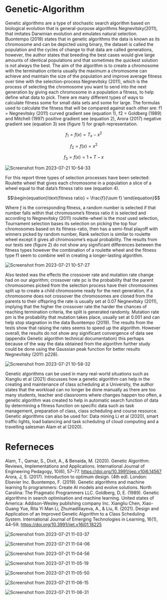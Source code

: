 # Genetic-Algorithm

Genetic algorithms are a type of stochastic search algorithm based on biological evolution that is general-purpose algorithms Negnevitsky(2011), that imitates Darwinian evolution and emulates natural selection. Buontempo (2019) states that in genetic algorithms the data is known as its chromosome and can be depicted using binary, the dataset is called the population and the cycles of change to that data are called generations, however, the author states that breeding the best cases would give large amounts of identical populations and that sometimes the quickest solution is not always the best. The aim of the algorithm is to create a chromosome with the termination criteria usually the maximum a
chromosome can achieve and maintain the size of the population and improve average fitness over time with the selection-process Negnevitsky
(2011), which is the process of selecting the chromosome you want to send into the next generation by giving each chromosome in a population a fitness, to help define what data to pick. There are many different types of ways to calculate fitness some for small data sets and some for large. The formulas used to calculate the fitness that will be compared against each other are: f1 = Negnevitsky (2011) curved gradient see (equation 1), f2 = Goldberg (1989) and Mitchell (1997) positive gradient see (equation 2), Arora (2017) negative gradient see (equation 3) see (figure 1) for graph representation.

$$\begin{equation}f_1 = f(x)=T_x-x^2 \end{equation}$$

$$\begin{equation}f_2 = f(x)=x^2 \end{equation}$$

$$\begin{equation}f_3 = f(x)=1+T-x \end{equation}$$

![Screenshot from 2023-07-21 10-54-33](https://github.com/RossErskine/Genetic-Algorithm/assets/46631932/79030ee8-3007-48dc-b96b-cc710b4140f2)


For this report three types of selection processes have been selected: Roulette wheel that gives each chromosome in a population a slice of a wheel equal to that data’s fitness ratio see (equation 4).

$$\begin{equation}\text{fitness ratio} = \frac{f}{\sum f} \end{equation}$$

Where ƒ is the corresponding fitness, a random number is selected if that number falls within that chromosome’s fitness ratio it is selected and according to Negnevitsky (2011) roulette-wheel is the most used selection, Tournament selection bases its selection on picking the top four chromosomes based on its fitness-ratio, then has a semi-final playoff with winners picked by random number, Rank selection is similar to roulette wheel except it gives all chromosome’s equal probability. The results from our tests see (figure 2) do not show any significant differences between the fitness types however the combination of a roulette wheel and the fitness type f1 seem to combine well in creating a longer-lasting algorithm.

![Screenshot from 2023-07-21 10-57-27](https://github.com/RossErskine/Genetic-Algorithm/assets/46631932/1eb61fa5-aaba-4aab-8846-e42cc8115ac7)



Also tested was the effects the crossover rate and mutation rate change had on our algorithm; crossover rate pc is the probability that the parent
chromosomes picked from the selection process have their chromosomes split up to create a child chromosome ready for the next generation, if a
chromosome does not crossover the chromosomes are cloned from the parents to their offspring the rate is usually set at 0.07 Negnevitsky (2011), implying that the higher the crossover rate the harder the chances of reaching termination criteria, the split is generated randomly. Mutation rate pm is the probability that mutation takes place, usually set at 0.001
and can help stop stagnation in the data Buontempo (2019). The results from the tests show that raising the rates seems to speed up the algorithm.
However overall, the results do not show any significant convergence of data see (appendix Genetic algorithm technical documentation) this perhaps because of the way the data obtained from the algorithm further study could be done using the Gaussian peak function for better results Negnevitsky (2011: p228).

![Screenshot from 2023-07-21 10-58-32](https://github.com/RossErskine/Genetic-Algorithm/assets/46631932/035e8927-70d5-46d8-997e-02a08db68c28)


Genetic algorithms can be used in many real-world situations such as Xiangliu et al (2021) discusses how a genetic algorithm can help in the creating and maintenance of class scheduling at a University, the author states that the workload can no longer be done manually as there are too many students, teacher and classrooms where changes happen too often, a genetic algorithm was created to help in automatic search function of data by determining a fitness function on specific data such as task management, preparation of class, class scheduling and course resource.
Genetic algorithms can also be used for: Data mining Li et al (2020), smart traffic lights, load balancing and task scheduling of cloud computing and a travelling salesman Alam et al (2020).

# Referneces 
Alam, T., Qamar, S., Dixit, A., & Benaida, M. (2020). Genetic Algorithm: Reviews, Implementations and Applications. International Journal of Engineering Pedagogy, 10(6), 57–77.
https://doi.org/10.3991/ijep.v10i6.14567
Arora, J, S. (2017). Introduction to optimum design. (4th ed). London: Elsevier Inc.
Buontempo, F. (2019). Genetic algorithms and machine learning fo programmers: Create AI models and evolve solutions. North Carolina: The Pragmatic Programmers LLC.
Goldberg, D, E. (1989). Genetic algorithms in search optimisation and machine learning. United states of America: Addison-Wesley publishing company Inc.
Xiangliu Chen, Xiao-Guang Yue, Rita Yi Man Li, Zhumadillayeva, A., & Liu, R. (2021). Design and Application of an Improved Genetic Algorithm to a Class Scheduling System. International Journal of Emerging Technologies in Learning, 16(1), 44–59. https://doi.org/10.3991/ijet.v16i01.18225

![Screenshot from 2023-07-21 11-03-37](https://github.com/RossErskine/Genetic-Algorithm/assets/46631932/22698f66-7a11-44be-97cb-f257254a5247)

![Screenshot from 2023-07-21 11-04-06](https://github.com/RossErskine/Genetic-Algorithm/assets/46631932/9bcce730-79de-449d-a710-890172bf76ab)

![Screenshot from 2023-07-21 11-04-56](https://github.com/RossErskine/Genetic-Algorithm/assets/46631932/4662b86d-27f9-40f4-8ce3-ed59bb382c07)

![Screenshot from 2023-07-21 11-05-19](https://github.com/RossErskine/Genetic-Algorithm/assets/46631932/e7d7dfdc-4201-43a5-9576-e1e8346e603c)

![Screenshot from 2023-07-21 11-05-50](https://github.com/RossErskine/Genetic-Algorithm/assets/46631932/efdaa675-5983-4945-a3a1-71636789414e)

![Screenshot from 2023-07-21 11-06-15](https://github.com/RossErskine/Genetic-Algorithm/assets/46631932/aeff8f27-8d35-4fb5-bdaf-781e796ddea4)

![Screenshot from 2023-07-21 11-06-31](https://github.com/RossErskine/Genetic-Algorithm/assets/46631932/72d1ae75-2445-4167-bfb4-dd18c064ae9f)














